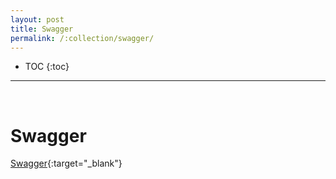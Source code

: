 ```yaml
---
layout: post
title: Swagger
permalink: /:collection/swagger/
---
```


- TOC
{:toc}

<hr><br>

# Swagger

[Swagger](https://www.javainuse.com/spring/boot_swagger_annotations){:target="_blank"}